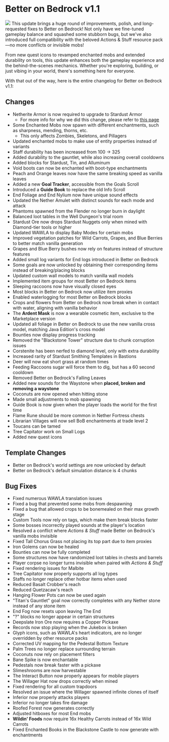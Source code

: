 # Better on Bedrock v1.1
![](/Main/assets/banners/BetterOnBedrock_Artwork_5760x3240.png)
This update brings a huge round of improvements, polish, and long-requested fixes to Better on Bedrock! Not only have we fine-tuned gameplay balance and squashed some stubborn bugs, but we've also introduced full compatibility with the beloved Actions & Stuff resource pack—no more conflicts or invisible mobs!

<YouTubeEmbed videoId="BKXZSrmA3VI" />

From new quest icons to revamped enchanted mobs and extended durability on tools, this update enhances both the gameplay experience and the behind-the-scenes mechanics. Whether you're exploring, building, or just vibing in your world, there's something here for everyone.

With that out of the way, here is the entire changelog for Better on Bedrock v1.1:
## Changes
- Netherite Armor is now required to upgrade to Stardust Armor
  * For more info for why we did this change, please refer to [this page](https://poggy.org/Main/Wiki/items/tools_armor.html#stardust)
- Some Enchanted Mobs now spawn with different enchantments, such as sharpness, mending, thorns, etc.
  * This only affects Zombies, Skeletons, and Pillagers
- Updated enchanted mobs to make use of entity properties instead of variants
- Staff durability has been increased from 100 -> 325
- Added durability to the gauntlet, while also increasing overall cooldowns
- Added blocks for Stardust, Tin, and Alluminum
- Void boots can now be enchanted with boot-type enchantments
- Peach and Orange leaves now have the same breaking speed as vanilla leaves
- Added a new **Goal Tracker**, accessible from the Goals Scroll
- Introduced a **Guide Book** to replace the old Info Scroll
- End Foliage and End Nylium now have unique sound effects
- Updated the Nether Amulet with distinct sounds for each mode and attack
- Phantoms spawned from the Flender no longer burn in daylight
- Balanced loot tables in the Well Dungeon's trial room
- Stardust Ore now drops Stardust Nuggets only when mined with Diamond-tier tools or higher
- Updated WAWLA to display Baby Modes for certain mobs
- Improved vegetation patches for Wild Carrots, Grapes, and Blue Berries to better match vanilla generation
- Grapes and Blue Berry bushes now rely on features instead of structure features
- Added small log variants for End logs introduced in Better on Bedrock
- Some goals are now unlocked by obtaining their corresponding items instead of breaking/placing blocks
- Updated custom wall models to match vanilla wall models
- Implemented item groups for most Better on Bedrock items
- Sleeping raccoons now have visually closed eyes
- Most blocks in Better on Bedrock now utilize item proxies
- Enabled waterlogging for most Better on Bedrock blocks
- Crops and flowers from Better on Bedrock now break when in contact with water, aligning with vanilla behavior
- The **Ardent Mask** is now a wearable cosmetic item, exclusive to the Marketplace version
- Updated all foliage in Better on Bedrock to use the new vanilla cross model, matching Java Edition's cross model
- Bounties now display progress tracking
- Removed the "Blackstone Tower" structure due to chunk corruption issues
- Corstenite has been nerfed to diamond level, only with extra durability
- Increased rarity of Stardust Smithing Templates in Bastions
- Deer will now eat short grass at random times
- Feeding Raccoons sugar will force them to dig, but has a 60 second cooldown
- Removed Better on Bedrock's Falling Leaves
- Added new sounds for the Waystone when **placed, broken and removing a waystone**
- Coconuts are now opened when hitting stone
- Made small adjustments to mob spawning
- Guide Book is now given when the player loads the world for the first time
- Flame Rune should be more common in Nether Fortress chests
- Librarian Villages will now sell BoB enchantments at trade level 2
- Toucans can be tamed
- Tree Capitator work on Small Logs
- Added new quest icons

## Template Changes
- Better on Bedrock's world settings are now unlocked by default
- Better on Bedrock's default simulation distance is 4 chunks

## Bug Fixes
- Fixed numerous WAWLA translation issues
- Fixed a bug that prevented some mobs from despawning
- Fixed a bug that allowed crops to be bonemealed on their max growth stage
- Custom Tools now rely on tags, which make them break blocks faster
- Some bosses incorrectly played sounds at the player's location
- Resolved a conflict where *Actions & Stuff* made Better on Bedrock's vanilla mobs invisible
- Fixed Tall Chorus Grass not placing its top part due to item proxies
- Iron Golems can now be healed
- Bounties can now be fully completed
- Some structures now have randomized loot tables in chests and barrels
- Player corpse no longer turns invisible when paired with *Actions & Stuff*
- Fixed rendering issues for Malbite
- Tree Capitator now properly supports all log types
- Staffs no longer replace other hotbar items when used
- Reduced Basalt Crobber's reach
- Reduced Quetzacaw's reach
- Hanging Flower Pots can now be used again
- "Titan's Gauntlet" goal now correctly completes with any Nether stone instead of any stone item
- End Fog now resets upon leaving The End
- "?" blocks no longer appear in certain structures
- Deepslate Iron Ore now requires a Copper Pickaxe
- Records now stop playing when the Jukebox is broken
- Glyph icons, such as WAWLA's heart indicators, are no longer overridden by other resource packs
- Corrected UV mapping for the Pedestal Bottom Texture
- Palm Trees no longer replace surrounding terrain
- Coconuts now rely on placement filters
- Bane Spike is now enchantable
- Pedestals now break faster with a pickaxe
- Slimeshrooms are now harvestable
- The Interact Button now properly appears for mobile players
- The Willager Hat now drops correctly when mined
- Fixed rendering for all custom trapdoors
- Resolved an issue where the Willager spawned infinite clones of itself
- Inferior now properly attacks players
- Inferior no longer takes fire damage
- Roofed Forest now generates correctly
- Adjusted hitboxes for most End mobs
- **Wildin' Foods** now require 16x Healthy Carrots instead of 16x Wild Carrots
- Fixed Enchanted Books in the Blackstone Castle to now generate with enchantments